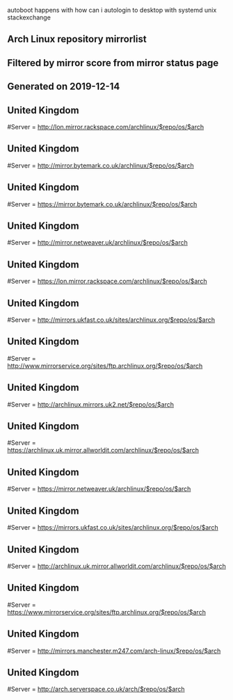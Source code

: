 autoboot happens with
how can i autologin to desktop with systemd unix stackexchange

##
## Arch Linux repository mirrorlist
## Filtered by mirror score from mirror status page
## Generated on 2019-12-14
##

## United Kingdom
#Server = http://lon.mirror.rackspace.com/archlinux/$repo/os/$arch
## United Kingdom
#Server = http://mirror.bytemark.co.uk/archlinux/$repo/os/$arch
## United Kingdom
#Server = https://mirror.bytemark.co.uk/archlinux/$repo/os/$arch
## United Kingdom
#Server = http://mirror.netweaver.uk/archlinux/$repo/os/$arch
## United Kingdom
#Server = https://lon.mirror.rackspace.com/archlinux/$repo/os/$arch
## United Kingdom
#Server = http://mirrors.ukfast.co.uk/sites/archlinux.org/$repo/os/$arch
## United Kingdom
#Server = http://www.mirrorservice.org/sites/ftp.archlinux.org/$repo/os/$arch
## United Kingdom
#Server = http://archlinux.mirrors.uk2.net/$repo/os/$arch
## United Kingdom
#Server = https://archlinux.uk.mirror.allworldit.com/archlinux/$repo/os/$arch
## United Kingdom
#Server = https://mirror.netweaver.uk/archlinux/$repo/os/$arch
## United Kingdom
#Server = https://mirrors.ukfast.co.uk/sites/archlinux.org/$repo/os/$arch
## United Kingdom
#Server = http://archlinux.uk.mirror.allworldit.com/archlinux/$repo/os/$arch
## United Kingdom
#Server = https://www.mirrorservice.org/sites/ftp.archlinux.org/$repo/os/$arch
## United Kingdom
#Server = http://mirrors.manchester.m247.com/arch-linux/$repo/os/$arch
## United Kingdom
#Server = http://arch.serverspace.co.uk/arch/$repo/os/$arch
